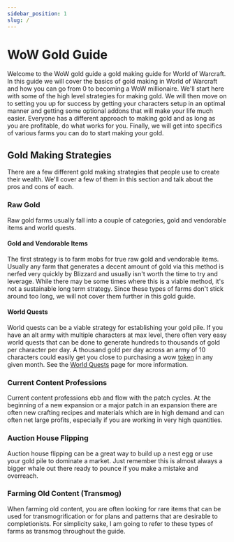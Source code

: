 ```yaml
---
sidebar_position: 1
slug: /
---
```

# WoW Gold Guide
Welcome to the WoW gold guide a gold making guide for World of Warcraft.  In this guide we will cover the basics of gold making in World of Warcraft and how you can go from 0 to becoming a WoW millionaire. We'll start here with some of the high level strategies for making gold. We will then move on to setting you up for success by getting your characters setup in an optimal manner and getting some optional addons that will make your life much easier.  Everyone has a different approach to making gold and as long as you are profitable, do what works for you. Finally, we will get into specifics of various farms you can do to start making your gold.

## Gold Making Strategies
There are a few different gold making strategies that people use to create their wealth. We'll cover a few of them in this section and talk about the pros and cons of each.

### Raw Gold
Raw gold farms usually fall into a couple of categories, gold and vendorable items and world quests.

#### Gold and Vendorable Items
The first strategy is to farm mobs for true raw gold and vendorable items.  Usually any farm that generates a decent amount of gold via this method is nerfed very quickly by Blizzard and usually isn't worth the time to try and leverage.  While there may be some times where this is a viable method, it's not a sustainable long term strategy. Since these types of farms don't stick around too long, we will not cover them further in this gold guide. 

#### World Quests
World quests can be a viable strategy for establishing your gold pile. If you have an alt army with multiple characters at max level, there often very easy world quests that can be done to generate hundreds to thousands of gold per character per day.  A thousand gold per day across an army of 10 characters could easily get you close to purchasing a wow [token](https://www.wowhead.com/guide/wow-token) in any given month.  See the [World Quests](./guide/worldquests) page for more information.

### Current Content Professions
Current content professions ebb and flow with the patch cycles.  At the beginning of a new expansion or a major patch in an expansion there are often new crafting recipes and materials which are in high demand and can often net large profits, especially if you are working in very high quantities.  

### Auction House Flipping
Auction house flipping can be a great way to build up a nest egg or use your gold pile to dominate a market.  Just remember this is almost always a bigger whale out there ready to pounce if you make a mistake and overreach.  

### Farming Old Content (Transmog)
When farming old content, you are often looking for rare items that can be used for transmogrification or for plans and patterns that are desirable to completionists. For simplicity sake, I am going to refer to these types of farms as transmog throughout the guide. 





